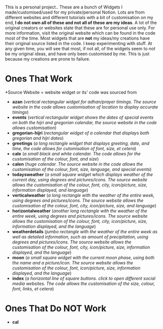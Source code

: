 This is a personal project..
These are a bunch of Widgets I made/customised/used for my private/personal Notion. 
Lots are from different websites and different tutorials with a bit of customisation on my end, **I do not own all of these and not all of these are my ideas**. 
A lot of the original creators or websites state that these are for personal use only. For more information, visit the original website which can be found in the code most of the time.
Most widgets that are **not** my ideas/my creations have their original source listed in the code.
I keep experimenting with stuff. At any given time, you will see that most, if not all, of the widgets seem to *not* be my original ideas, and have only been customised by me. This is just because my creations are prone to failure.


# Ones That Work
*Source Website = website widget or its' code was sourced from
- **azan** (*vertical rectangular widget for adhan/prayer timings. The source website in the code allows customisation of location to display accurate timings*)
- **events** (*vertical rectangular widget shows the dates of special events on both the hijri and gregorian calendar, the source website in the code allows customisation*)
- **gregorian-hijri** (*rectangular widget of a calendar that displays both gregorian and hijri dates*)
- **greetings** (*a long rectangle widget that displays greeting, date, and time, the code allows for cutomisation of font, size, et cetera*)
- **cale** (*a small black and white calendar. The code allows for the customisation of the colour, font, and size*)
- **calen** (*huge calendar. The source website in the code allows the customisation of the colour, font, size, language, and special events*)
- **todaysweather** (*a small square widget which displays weather of the current day, using degrees and pictures/icons. The source website allows the customisation of the  colour, font, city, icon/picture, size, information displayed, and language*)
- **verticalweather** (*a long rectangle with the weather of the entire week, using degrees and pictures/icons. The source website allows the customisation of the colour, font, city, icon/picture, size, and language*)
- **horizontalweather** (*another long rectangle with the weather of the entire week, using degrees and pictures/icons. The source website allows the customisation of the colour, font, city, icon/picture, size, information displayed, and the language*)
- **weatherdetails** (*jumbo rectangle with the weather of the entire week as well as detailed information, such as amount of precipitation, using degrees and pictures/icons. The source website allows the customisation of the colour, font, city, icon/picture, size, information displayed, and the language*)
- **moon** (*a small square widget with the current moon phase, using both the name and a picture/icon. The source website allows the customisation of the colour, font, icon/picture, size, information displayed, and the language*)
- **index** (*a horizontal line of square buttons. click to open different social media websites. The code allows the customisation of the size, colour, font, links, et cetera*)
  
# Ones That Do NOT Work
- **cal**
